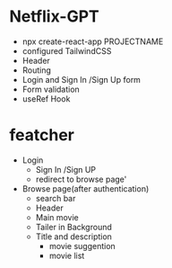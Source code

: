 # Netflix-GPT
- npx create-react-app PROJECTNAME
- configured TailwindCSS
- Header 
- Routing 
- Login and Sign In /Sign Up form
- Form validation
- useRef Hook 

# featcher
 
- Login
  - Sign In /Sign UP
  - redirect to browse page'
- Browse page(after authentication)
  - search bar
  - Header 
  - Main movie
  - Tailer in Background 
  - Title and description
      - movie suggention
      - movie list

